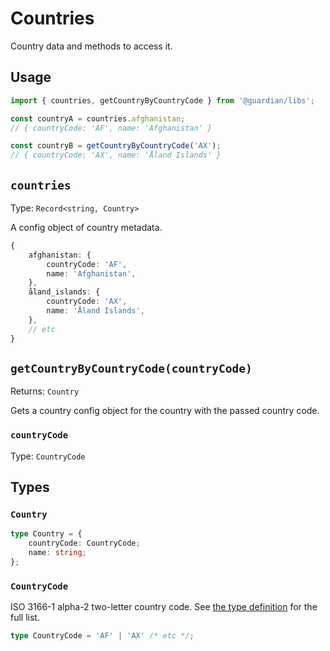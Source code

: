 # Countries

Country data and methods to access it.

## Usage

```js
import { countries, getCountryByCountryCode } from '@guardian/libs';

const countryA = countries.afghanistan;
// { countryCode: 'AF', name: 'Afghanistan' }

const countryB = getCountryByCountryCode('AX');
// { countryCode: 'AX', name: 'Åland Islands' }
```

## `countries`

Type: `Record<string, Country>`

A config object of country metadata.

```typescript
{
    afghanistan: {
		countryCode: 'AF',
		name: 'Afghanistan',
	},
	åland_islands: {
		countryCode: 'AX',
		name: 'Åland Islands',
	},
    // etc
}
```

## `getCountryByCountryCode(countryCode)`

Returns: `Country`

Gets a country config object for the country with the passed country code.

### `countryCode`

Type: `CountryCode`

## Types

### `Country`

```typescript
type Country = {
    countryCode: CountryCode;
    name: string;
};
```

### `CountryCode`

ISO 3166-1 alpha-2 two-letter country code. See [the type definition](./src/@types/countries.ts) for the full list.

```typescript
type CountryCode = 'AF' | 'AX' /* etc */;
```
